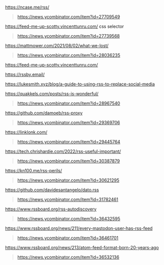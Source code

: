 https://ncase.me/rss/
> https://news.ycombinator.com/item?id=27709549

https://feed-me-up-scotty.vincenttunru.com/ css selector
> https://news.ycombinator.com/item?id=27739568

https://mattmower.com/2021/08/02/what-we-lost/
> https://news.ycombinator.com/item?id=28036235

https://feed-me-up-scotty.vincenttunru.com/

https://rssby.email/

https://lukesmith.xyz/blog/a-guide-to-using-rss-to-replace-social-media

https://quakkels.com/posts/rss-is-wonderful/
> https://news.ycombinator.com/item?id=28967540

https://github.com/damoeb/rss-proxy
> https://news.ycombinator.com/item?id=29369706

https://linklonk.com/
> https://news.ycombinator.com/item?id=29445764

https://tech.chrishardie.com/2022/rss-useful-important/
> https://news.ycombinator.com/item?id=30387879

https://kn100.me/rss-perils/
> https://news.ycombinator.com/item?id=30621295

https://github.com/davidesantangelo/dato.rss
> https://news.ycombinator.com/item?id=31782461

https://www.rssboard.org/rss-autodiscovery
> https://news.ycombinator.com/item?id=36432595

https://www.rssboard.org/news/211/every-mastodon-user-has-rss-feed
> https://news.ycombinator.com/item?id=36461701

https://www.rssboard.org/news/213/atom-feed-format-born-20-years-ago
> https://news.ycombinator.com/item?id=36532136